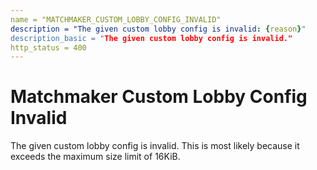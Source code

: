 ```yaml
---
name = "MATCHMAKER_CUSTOM_LOBBY_CONFIG_INVALID"
description = "The given custom lobby config is invalid: {reason}"
description_basic = "The given custom lobby config is invalid."
http_status = 400
---
```


# Matchmaker Custom Lobby Config Invalid

The given custom lobby config is invalid. This is most likely because it exceeds the maximum size limit of 16KiB.
